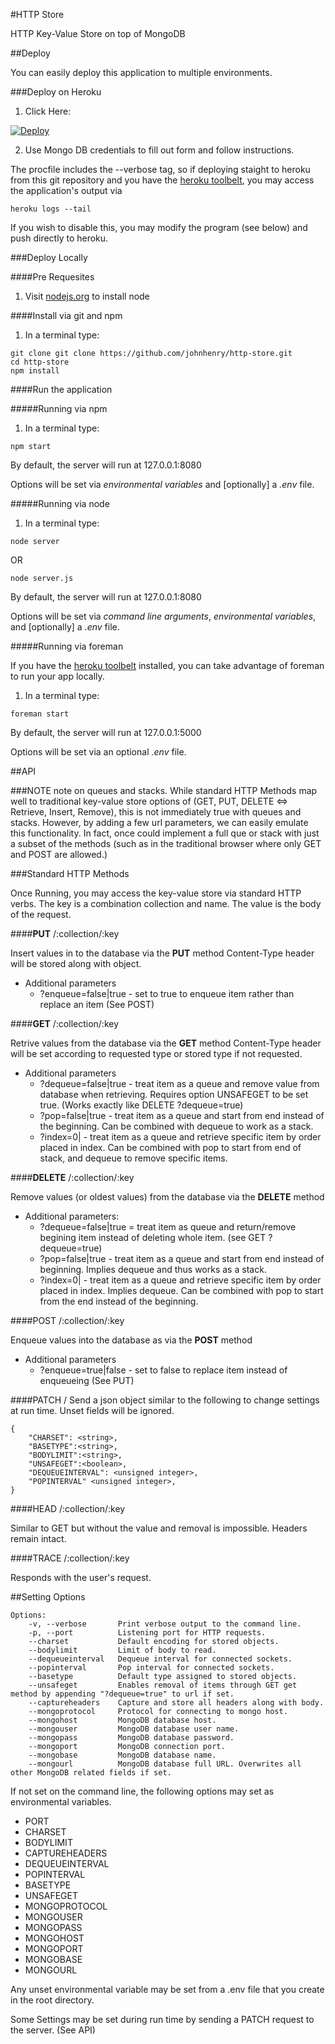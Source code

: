 #HTTP Store

HTTP Key-Value Store on top of MongoDB

##Deploy

You can easily deploy this application to multiple environments.

###Deploy on Heroku
1. Click Here:

 [![Deploy](https://www.herokucdn.com/deploy/button.png)](https://heroku.com/deploy?template=https://github.com/johnhenry/http-store)

2. Use Mongo DB credentials to fill out form and follow instructions.

The procfile includes the --verbose tag, so if deploying staight to heroku from this git repository and you have the [heroku toolbelt](https://toolbelt.heroku.com/), you may access the application's output via

```
heroku logs --tail
```

If you wish to disable this, you may modify the program (see below) and push directly to heroku.

###Deploy Locally

####Pre Requesites
1. Visit [nodejs.org](http://nodejs.org) to install node

####Install via git and npm
1. In a terminal type:
```
git clone git clone https://github.com/johnhenry/http-store.git
cd http-store
npm install
```

####Run the application

#####Running via npm

1. In a terminal type:
```
npm start
```

By default, the server will run at 127.0.0.1:8080

Options will be set via _environmental variables_ and [optionally] a _.env_ file.

#####Running via node
1. In a terminal type:
```
node server
```
OR
```
node server.js
```

By default, the server will run at 127.0.0.1:8080

Options will be set via _command line arguments_, _environmental variables_, and [optionally] a _.env_ file.

#####Running via foreman

If you have the [heroku toolbelt](https://toolbelt.heroku.com/) installed, you can take advantage of foreman to run your app locally.

1. In a terminal type:
```
foreman start
```

By default, the server will run at 127.0.0.1:5000

Options will be set via an optional _.env_ file.


##API

###NOTE note on queues and stacks.
While standard HTTP Methods map well to traditional key-value store options of (GET, PUT, DELETE <=> Retrieve, Insert, Remove), this is not immediately true with queues and stacks. However, by adding a few url parameters, we can easily emulate this functionality. In fact, once could implement a full que or stack with just a subset of the methods (such as in the traditional browser where only GET and POST are allowed.)

###Standard HTTP Methods

Once Running, you may access the key-value store via standard HTTP verbs. The key is a combination collection and name. The value is the body of the request.

####__PUT__ /:collection/:key

Insert values in to the database via the __PUT__ method
Content-Type header will be stored along with object.

- Additional parameters
    - ?enqueue=false|true - set to true to enqueue item rather than replace an item (See POST)


####__GET__ /:collection/:key

Retrive values from the database via the __GET__ method
Content-Type header will be set according to requested type or stored type if not requested.

- Additional parameters
    - ?dequeue=false|true - treat item as a queue and remove value from database when retrieving. Requires option UNSAFEGET to be set true. (Works exactly like DELETE ?dequeue=true)
    - ?pop=false|true - treat item as a queue and start from end instead of the beginning. Can be combined with dequeue to work as a stack.
    - ?index=0|<uint> -  treat item as a queue and retrieve specific item by order placed in index. Can be combined with pop to start from end of stack, and dequeue to remove specific items.

####__DELETE__ /:collection/:key

Remove values (or oldest values) from the database via the __DELETE__ method


- Additional parameters:
    - ?dequeue=false|true = treat item as queue and return/remove begining item instead of deleting whole item. (see GET ?dequeue=true)
    - ?pop=false|true - treat item as a queue and start from end instead of beginning. Implies dequeue and thus works as a stack.
    - ?index=0|<uint> - treat item as a queue and retrieve specific item by order placed in index. Implies dequeue. Can be combined with pop to start from the end instead of the beginning.

####POST /:collection/:key

Enqueue values into the database as via the __POST__ method

- Additional parameters
    - ?enqueue=true|false - set to false to replace item instead of enqueueing (See PUT)


####PATCH /
Send a json object similar to the following to change settings at run time. Unset fields will be ignored.
```
{
    "CHARSET": <string>,
    "BASETYPE":<string>,
    "BODYLIMIT":<string>,
    "UNSAFEGET":<boolean>,
    "DEQUEUEINTERVAL": <unsigned integer>,
    "POPINTERVAL" <unsigned integer>,
}
```

####HEAD /:collection/:key

Similar to GET but without the value and removal is impossible. Headers remain intact.

####TRACE /:collection/:key

Responds with the user's request.

##Setting Options

```
Options:
    -v, --verbose       Print verbose output to the command line.
    -p, --port          Listening port for HTTP requests.
    --charset           Default encoding for stored objects.
    --bodylimit         Limit of body to read.
    --dequeueinterval   Dequeue interval for connected sockets.
    --popinterval       Pop interval for connected sockets.
    --basetype          Default type assigned to stored objects.
    --unsafeget         Enables removal of items through GET get method by appending "?dequeue=true" to url if set.
    --captureheaders    Capture and store all headers along with body.
    --mongoprotocol     Protocol for connecting to mongo host.
    --mongohost         MongoDB database host.
    --mongouser         MongoDB database user name.
    --mongopass         MongoDB database password.
    --mongoport         MongoDB connection port.
    --mongobase         MongoDB database name.
    --mongourl          MongoDB database full URL. Overwrites all other MongoDB related fields if set.
```

If not set on the command line, the following options may set as environmental variables.

- PORT
- CHARSET
- BODYLIMIT
- CAPTUREHEADERS
- DEQUEUEINTERVAL
- POPINTERVAL
- BASETYPE
- UNSAFEGET
- MONGOPROTOCOL
- MONGOUSER
- MONGOPASS
- MONGOHOST
- MONGOPORT
- MONGOBASE
- MONGOURL

Any unset environmental variable may be set from a .env file that you create in the root directory.

Some Settings may be set during run time by sending a PATCH request to the server. (See API)
